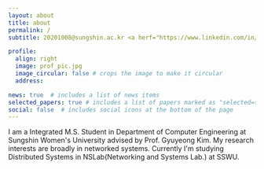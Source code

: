 ```yaml
---
layout: about
title: about
permalink: /
subtitle: 20201008@sungshin.ac.kr <a herf="https://www.linkedin.com/in/%EC%A7%80%ED%98%84-%EC%9D%B4-a536b224b/">Linkedin</a>

profile:
  align: right
  image: prof_pic.jpg
  image_circular: false # crops the image to make it circular
  address: 

news: true  # includes a list of news items
selected_papers: true # includes a list of papers marked as "selected={true}"
social: false  # includes social icons at the bottom of the page
---
```


I am a Integrated M.S. Student in Department of Computer Engineering at Sungshin Women's University advised by Prof. Gyuyeong Kim.
My research interests are broadly in networked systems. Currently I'm studying Distributed Systems in NSLab(Networking and Systems Lab.) at SSWU.
